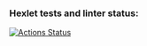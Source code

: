 ### Hexlet tests and linter status:
[![Actions Status](https://github.com/Mefistrot/python-project-50/workflows/hexlet-check/badge.svg)](https://github.com/Mefistrot/python-project-50/actions)